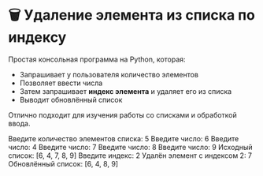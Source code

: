 # 🗑️ Удаление элемента из списка по индексу

Простая консольная программа на Python, которая:

- Запрашивает у пользователя количество элементов
- Позволяет ввести числа
- Затем запрашивает **индекс элемента** и удаляет его из списка
- Выводит обновлённый список

Отлично подходит для изучения работы со списками и обработкой ввода.

Введите количество элементов списка: 5
Введите число: 6
Введите число: 4
Введите число: 7
Введите число: 8
Введите число: 9
Исходный список: [6, 4, 7, 8, 9]
Введите индекс: 2
Удалён элемент с индексом 2: 7
Обновлённый список: [6, 4, 8, 9]
